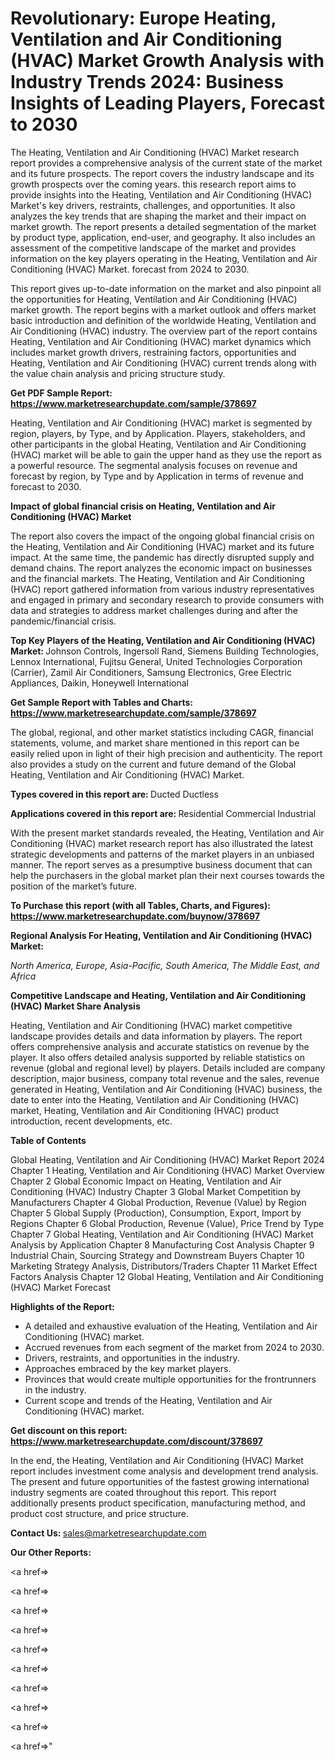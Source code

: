 # Revolutionary: Europe Heating, Ventilation and Air Conditioning (HVAC) Market Growth Analysis with Industry Trends 2024: Business Insights of Leading Players, Forecast to 2030

The Heating, Ventilation and Air Conditioning (HVAC) Market research report provides a comprehensive analysis of the current state of the market and its future prospects. The report covers the industry landscape and its growth prospects over the coming years. this research report aims to provide insights into the Heating, Ventilation and Air Conditioning (HVAC) Market's key drivers, restraints, challenges, and opportunities. It also analyzes the key trends that are shaping the market and their impact on market growth. The report presents a detailed segmentation of the market by product type, application, end-user, and geography. It also includes an assessment of the competitive landscape of the market and provides information on the key players operating in the Heating, Ventilation and Air Conditioning (HVAC) Market. forecast from 2024 to 2030.

This report gives up-to-date information on the market and also pinpoint all the opportunities for Heating, Ventilation and Air Conditioning (HVAC) market growth. The report begins with a market outlook and offers market basic introduction and definition of the worldwide Heating, Ventilation and Air Conditioning (HVAC) industry. The overview part of the report contains Heating, Ventilation and Air Conditioning (HVAC) market dynamics which includes market growth drivers, restraining factors, opportunities and Heating, Ventilation and Air Conditioning (HVAC) current trends along with the value chain analysis and pricing structure study.

<strong><b>Get PDF Sample Report: <a href=https://www.marketresearchupdate.com/sample/378697>https://www.marketresearchupdate.com/sample/378697</a></b></strong>

Heating, Ventilation and Air Conditioning (HVAC) market is segmented by region, players, by Type, and by Application. Players, stakeholders, and other participants in the global Heating, Ventilation and Air Conditioning (HVAC) market will be able to gain the upper hand as they use the report as a powerful resource. The segmental analysis focuses on revenue and forecast by region, by Type and by Application in terms of revenue and forecast to 2030.

<strong><b>Impact of global financial crisis on Heating, Ventilation and Air Conditioning (HVAC) Market</b></strong>

The report also covers the impact of the ongoing global financial crisis on the Heating, Ventilation and Air Conditioning (HVAC) market and its future impact. At the same time, the pandemic has directly disrupted supply and demand chains. The report analyzes the economic impact on businesses and the financial markets. The Heating, Ventilation and Air Conditioning (HVAC) report gathered information from various industry representatives and engaged in primary and secondary research to provide consumers with data and strategies to address market challenges during and after the pandemic/financial crisis.

<strong><b>Top Key Players of the Heating, Ventilation and Air Conditioning (HVAC) Market:
</b></strong>Johnson Controls, Ingersoll Rand, Siemens Building Technologies, Lennox International, Fujitsu General, United Technologies Corporation (Carrier), Zamil Air Conditioners, Samsung Electronics, Gree Electric Appliances, Daikin, Honeywell International<strong><b>
</b></strong>

<strong><b>Get Sample Report with Tables and Charts: <a href=https://www.marketresearchupdate.com/sample/378697>https://www.marketresearchupdate.com/sample/378697</a></b></strong>

The global, regional, and other market statistics including CAGR, financial statements, volume, and market share mentioned in this report can be easily relied upon in light of their high precision and authenticity. The report also provides a study on the current and future demand of the Global Heating, Ventilation and Air Conditioning (HVAC) Market.

<strong><b>Types covered in this report are:
</b></strong>Ducted
Ductless<strong><b>
</b></strong>

<strong><b>Applications covered in this report are:
</b></strong>Residential
Commercial
Industrial<strong><b>
</b></strong>

With the present market standards revealed, the Heating, Ventilation and Air Conditioning (HVAC) market research report has also illustrated the latest strategic developments and patterns of the market players in an unbiased manner. The report serves as a presumptive business document that can help the purchasers in the global market plan their next courses towards the position of the market’s future.

<strong><b>To Purchase this report (with all Tables, Charts, and Figures): <a href=https://www.marketresearchupdate.com/buynow/378697>https://www.marketresearchupdate.com/buynow/378697</a></b></strong>

<strong><b>Regional Analysis For Heating, Ventilation and Air Conditioning (HVAC) Market:</b></strong>

<em><i>North America, Europe, Asia-Pacific, South America, The Middle East, and Africa</i></em>

<strong><b>Competitive Landscape and Heating, Ventilation and Air Conditioning (HVAC) Market Share Analysis</b></strong>

Heating, Ventilation and Air Conditioning (HVAC) market competitive landscape provides details and data information by players. The report offers comprehensive analysis and accurate statistics on revenue by the player. It also offers detailed analysis supported by reliable statistics on revenue (global and regional level) by players. Details included are company description, major business, company total revenue and the sales, revenue generated in Heating, Ventilation and Air Conditioning (HVAC) business, the date to enter into the Heating, Ventilation and Air Conditioning (HVAC) market, Heating, Ventilation and Air Conditioning (HVAC) product introduction, recent developments, etc.

<strong><b>Table of Contents</b></strong>

Global Heating, Ventilation and Air Conditioning (HVAC) Market Report 2024
Chapter 1 Heating, Ventilation and Air Conditioning (HVAC) Market Overview
Chapter 2 Global Economic Impact on Heating, Ventilation and Air Conditioning (HVAC) Industry
Chapter 3 Global Market Competition by Manufacturers
Chapter 4 Global Production, Revenue (Value) by Region
Chapter 5 Global Supply (Production), Consumption, Export, Import by Regions
Chapter 6 Global Production, Revenue (Value), Price Trend by Type
Chapter 7 Global Heating, Ventilation and Air Conditioning (HVAC) Market Analysis by Application
Chapter 8 Manufacturing Cost Analysis
Chapter 9 Industrial Chain, Sourcing Strategy and Downstream Buyers
Chapter 10 Marketing Strategy Analysis, Distributors/Traders
Chapter 11 Market Effect Factors Analysis
Chapter 12 Global Heating, Ventilation and Air Conditioning (HVAC) Market Forecast

<strong><b>Highlights of the Report:</b></strong>

- A detailed and exhaustive evaluation of the Heating, Ventilation and Air Conditioning (HVAC) market.
- Accrued revenues from each segment of the market from 2024 to 2030.
- Drivers, restraints, and opportunities in the industry.
- Approaches embraced by the key market players.
- Provinces that would create multiple opportunities for the frontrunners in the industry.
- Current scope and trends of the Heating, Ventilation and Air Conditioning (HVAC) market.

<strong><b>Get discount on this report: <a href=https://www.marketresearchupdate.com/discount/378697>https://www.marketresearchupdate.com/discount/378697</a></b></strong>

In the end, the Heating, Ventilation and Air Conditioning (HVAC) Market report includes investment come analysis and development trend analysis. The present and future opportunities of the fastest growing international industry segments are coated throughout this report. This report additionally presents product specification, manufacturing method, and product cost structure, and price structure.

<strong><b>Contact Us:
</b></strong>sales@marketresearchupdate.com

<strong>Our Other Reports:</strong>

<a href=></a>

<a href=></a>

<a href=></a>

<a href=></a>

<a href=></a>

<a href=></a>

<a href=></a>

<a href=></a>

<a href=></a>

<a href=></a>"
